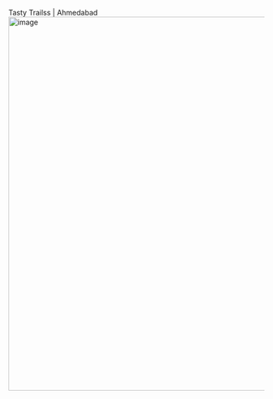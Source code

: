 Tasty Trailss | Ahmedabad
<br/>
<img width="736" alt="image" src="https://github.com/pratyushdev-codes/TastyTrailss/assets/109750976/2c8f9ae3-a61f-43f4-8f41-278fb6e8942d">


